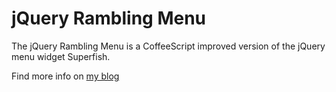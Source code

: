 # jQuery Rambling Menu

The jQuery Rambling Menu is a CoffeeScript improved version of the jQuery menu widget Superfish.

Find more info on [my blog](http://ramblinglabs.com)
